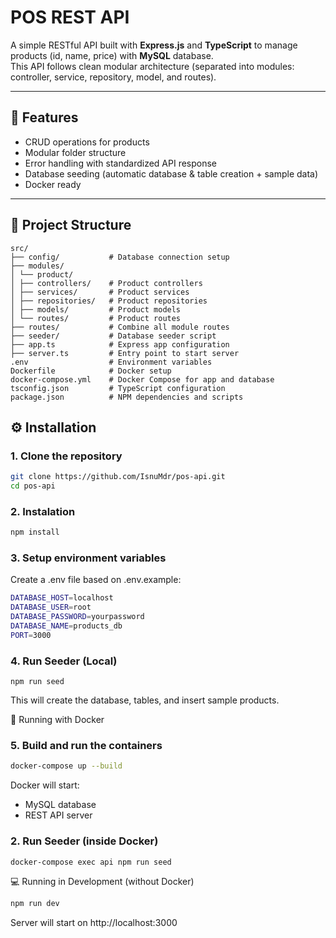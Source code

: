 # POS REST API

A simple RESTful API built with **Express.js** and **TypeScript** to manage products (id, name, price) with **MySQL** database.  
This API follows clean modular architecture (separated into modules: controller, service, repository, model, and routes).

---

## 🚀 Features

- CRUD operations for products
- Modular folder structure
- Error handling with standardized API response
- Database seeding (automatic database & table creation + sample data)
- Docker ready

---

## 📁 Project Structure

```
src/
├── config/           # Database connection setup
├── modules/
│ └── product/
│ ├── controllers/    # Product controllers
│ ├── services/       # Product services
│ ├── repositories/   # Product repositories
│ ├── models/         # Product models
│ └── routes/         # Product routes
├── routes/           # Combine all module routes
├── seeder/           # Database seeder script
├── app.ts            # Express app configuration
├── server.ts         # Entry point to start server
.env                  # Environment variables
Dockerfile            # Docker setup
docker-compose.yml    # Docker Compose for app and database
tsconfig.json         # TypeScript configuration
package.json          # NPM dependencies and scripts
```

## ⚙️ Installation

### 1. Clone the repository

```bash
git clone https://github.com/IsnuMdr/pos-api.git
cd pos-api
```

### 2. Instalation

```bash
npm install
```

### 3. Setup environment variables

Create a .env file based on .env.example:

```bash
DATABASE_HOST=localhost
DATABASE_USER=root
DATABASE_PASSWORD=yourpassword
DATABASE_NAME=products_db
PORT=3000
```

### 4. Run Seeder (Local)

```
npm run seed
```

This will create the database, tables, and insert sample products.

🐳 Running with Docker

### 5. Build and run the containers

```bash
docker-compose up --build
```

Docker will start:

- MySQL database
- REST API server

### 2. Run Seeder (inside Docker)

```bash
docker-compose exec api npm run seed
```

💻 Running in Development (without Docker)

```bash
npm run dev
```

Server will start on http://localhost:3000
